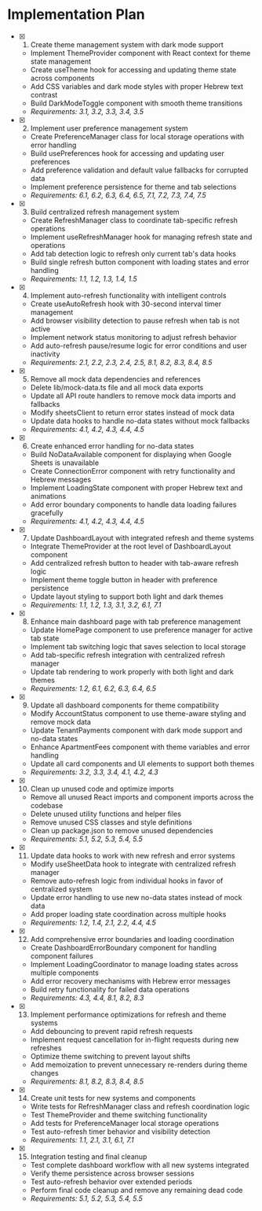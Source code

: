 # Implementation Plan

- [x] 1. Create theme management system with dark mode support
  - Implement ThemeProvider component with React context for theme state management
  - Create useTheme hook for accessing and updating theme state across components
  - Add CSS variables and dark mode styles with proper Hebrew text contrast
  - Build DarkModeToggle component with smooth theme transitions
  - _Requirements: 3.1, 3.2, 3.3, 3.4, 3.5_

- [x] 2. Implement user preference management system
  - Create PreferenceManager class for local storage operations with error handling
  - Build usePreferences hook for accessing and updating user preferences
  - Add preference validation and default value fallbacks for corrupted data
  - Implement preference persistence for theme and tab selections
  - _Requirements: 6.1, 6.2, 6.3, 6.4, 6.5, 7.1, 7.2, 7.3, 7.4, 7.5_

- [x] 3. Build centralized refresh management system
  - Create RefreshManager class to coordinate tab-specific refresh operations
  - Implement useRefreshManager hook for managing refresh state and operations
  - Add tab detection logic to refresh only current tab's data hooks
  - Build single refresh button component with loading states and error handling
  - _Requirements: 1.1, 1.2, 1.3, 1.4, 1.5_

- [x] 4. Implement auto-refresh functionality with intelligent controls
  - Create useAutoRefresh hook with 30-second interval timer management
  - Add browser visibility detection to pause refresh when tab is not active
  - Implement network status monitoring to adjust refresh behavior
  - Add auto-refresh pause/resume logic for error conditions and user inactivity
  - _Requirements: 2.1, 2.2, 2.3, 2.4, 2.5, 8.1, 8.2, 8.3, 8.4, 8.5_

- [x] 5. Remove all mock data dependencies and references
  - Delete lib/mock-data.ts file and all mock data exports
  - Update all API route handlers to remove mock data imports and fallbacks
  - Modify sheetsClient to return error states instead of mock data
  - Update data hooks to handle no-data states without mock fallbacks
  - _Requirements: 4.1, 4.2, 4.3, 4.4, 4.5_

- [x] 6. Create enhanced error handling for no-data states
  - Build NoDataAvailable component for displaying when Google Sheets is unavailable
  - Create ConnectionError component with retry functionality and Hebrew messages
  - Implement LoadingState component with proper Hebrew text and animations
  - Add error boundary components to handle data loading failures gracefully
  - _Requirements: 4.1, 4.2, 4.3, 4.4, 4.5_

- [x] 7. Update DashboardLayout with integrated refresh and theme systems
  - Integrate ThemeProvider at the root level of DashboardLayout component
  - Add centralized refresh button to header with tab-aware refresh logic
  - Implement theme toggle button in header with preference persistence
  - Update layout styling to support both light and dark themes
  - _Requirements: 1.1, 1.2, 1.3, 3.1, 3.2, 6.1, 7.1_

- [x] 8. Enhance main dashboard page with tab preference management
  - Update HomePage component to use preference manager for active tab state
  - Implement tab switching logic that saves selection to local storage
  - Add tab-specific refresh integration with centralized refresh manager
  - Update tab rendering to work properly with both light and dark themes
  - _Requirements: 1.2, 6.1, 6.2, 6.3, 6.4, 6.5_

- [x] 9. Update all dashboard components for theme compatibility
  - Modify AccountStatus component to use theme-aware styling and remove mock data
  - Update TenantPayments component with dark mode support and no-data states
  - Enhance ApartmentFees component with theme variables and error handling
  - Update all card components and UI elements to support both themes
  - _Requirements: 3.2, 3.3, 3.4, 4.1, 4.2, 4.3_

- [x] 10. Clean up unused code and optimize imports
  - Remove all unused React imports and component imports across the codebase
  - Delete unused utility functions and helper files
  - Remove unused CSS classes and style definitions
  - Clean up package.json to remove unused dependencies
  - _Requirements: 5.1, 5.2, 5.3, 5.4, 5.5_

- [x] 11. Update data hooks to work with new refresh and error systems
  - Modify useSheetData hook to integrate with centralized refresh manager
  - Remove auto-refresh logic from individual hooks in favor of centralized system
  - Update error handling to use new no-data states instead of mock data
  - Add proper loading state coordination across multiple hooks
  - _Requirements: 1.2, 1.4, 2.1, 2.2, 4.4, 4.5_

- [x] 12. Add comprehensive error boundaries and loading coordination
  - Create DashboardErrorBoundary component for handling component failures
  - Implement LoadingCoordinator to manage loading states across multiple components
  - Add error recovery mechanisms with Hebrew error messages
  - Build retry functionality for failed data operations
  - _Requirements: 4.3, 4.4, 8.1, 8.2, 8.3_

- [x] 13. Implement performance optimizations for refresh and theme systems
  - Add debouncing to prevent rapid refresh requests
  - Implement request cancellation for in-flight requests during new refreshes
  - Optimize theme switching to prevent layout shifts
  - Add memoization to prevent unnecessary re-renders during theme changes
  - _Requirements: 8.1, 8.2, 8.3, 8.4, 8.5_

- [x] 14. Create unit tests for new systems and components
  - Write tests for RefreshManager class and refresh coordination logic
  - Test ThemeProvider and theme switching functionality
  - Add tests for PreferenceManager local storage operations
  - Test auto-refresh timer behavior and visibility detection
  - _Requirements: 1.1, 2.1, 3.1, 6.1, 7.1_

- [x] 15. Integration testing and final cleanup
  - Test complete dashboard workflow with all new systems integrated
  - Verify theme persistence across browser sessions
  - Test auto-refresh behavior over extended periods
  - Perform final code cleanup and remove any remaining dead code
  - _Requirements: 5.1, 5.2, 5.3, 5.4, 5.5_
